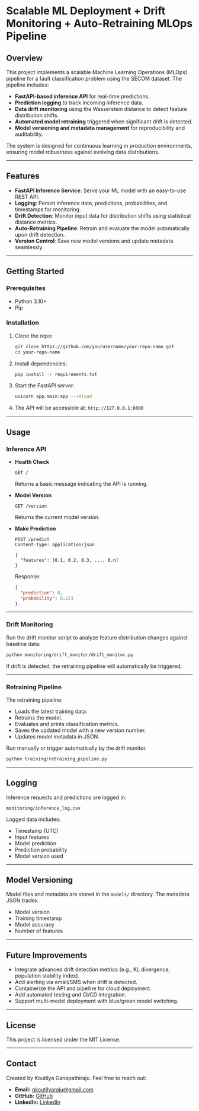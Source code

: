 # Scalable ML Deployment + Drift Monitoring + Auto-Retraining MLOps Pipeline

## Overview

This project implements a scalable Machine Learning Operations (MLOps) pipeline for a fault classification problem using the SECOM dataset. The pipeline includes:

- **FastAPI-based inference API** for real-time predictions.
- **Prediction logging** to track incoming inference data.
- **Data drift monitoring** using the Wasserstein distance to detect feature distribution shifts.
- **Automated model retraining** triggered when significant drift is detected.
- **Model versioning and metadata management** for reproducibility and auditability.

The system is designed for continuous learning in production environments, ensuring model robustness against evolving data distributions.

---

## Features

- **FastAPI Inference Service**: Serve your ML model with an easy-to-use REST API.
- **Logging**: Persist inference data, predictions, probabilities, and timestamps for monitoring.
- **Drift Detection**: Monitor input data for distribution shifts using statistical distance metrics.
- **Auto-Retraining Pipeline**: Retrain and evaluate the model automatically upon drift detection.
- **Version Control**: Save new model versions and update metadata seamlessly.

---

## Getting Started

### Prerequisites

- Python 3.10+
- Pip

### Installation

1. Clone the repo:

   ```bash
   git clone https://github.com/yourusername/your-repo-name.git
   cd your-repo-name
   ```

2. Install dependencies:

   ```bash
   pip install -r requirements.txt
   ```

3. Start the FastAPI server:

   ```bash
   uvicorn app.main:app --reload
   ```

4. The API will be accessible at: `http://127.0.0.1:8000`

---

## Usage

### Inference API

* **Health Check**

  ```
  GET /
  ```

  Returns a basic message indicating the API is running.

* **Model Version**

  ```
  GET /version
  ```

  Returns the current model version.

* **Make Prediction**

  ```
  POST /predict
  Content-Type: application/json

  {
    "features": [0.1, 0.2, 0.3, ..., 0.n]
  }
  ```

  Response:

  ```json
  {
    "prediction": 0,
    "probability": 0.123
  }
  ```

---

### Drift Monitoring

Run the drift monitor script to analyze feature distribution changes against baseline data:

```bash
python monitoring/drift_monitor/drift_monitor.py
```

If drift is detected, the retraining pipeline will automatically be triggered.

---

### Retraining Pipeline

The retraining pipeline:

* Loads the latest training data.
* Retrains the model.
* Evaluates and prints classification metrics.
* Saves the updated model with a new version number.
* Updates model metadata in JSON.

Run manually or trigger automatically by the drift monitor.

```bash
python training/retraining_pipeline.py
```

---

## Logging

Inference requests and predictions are logged in:

```
monitoring/inference_log.csv
```

Logged data includes:

* Timestamp (UTC)
* Input features
* Model prediction
* Prediction probability
* Model version used

---

## Model Versioning

Model files and metadata are stored in the `models/` directory. The metadata JSON tracks:

* Model version
* Training timestamp
* Model accuracy
* Number of features

---

## Future Improvements

* Integrate advanced drift detection metrics (e.g., KL divergence, population stability index).
* Add alerting via email/SMS when drift is detected.
* Containerize the API and pipeline for cloud deployment.
* Add automated testing and CI/CD integration.
* Support multi-model deployment with blue/green model switching.

---

## License

This project is licensed under the MIT License.

---

## Contact

Created by Koutilya Ganapathiraju. Feel free to reach out:

- **Email:** [gkoutilyaraju@gmail.com](gkoutilyaraju@gmail.com)  
- **GitHub:** [GitHub](https://github.com/GKoutilya)  
- **LinkedIn:** [LinkedIn](https://linkedin.com/in/koutilya-ganapathiraju-0a3350182)
